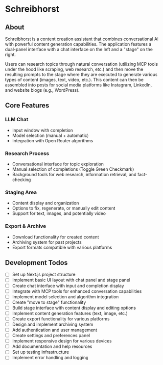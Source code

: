 # Schreibhorst

## About
Schreibhorst is a content creation assistant that combines conversational AI with powerful content generation capabilities. The application features a dual-panel interface with a chat interface on the left and a "stage" on the right. 

Users can research topics through natural conversation (utilizing MCP tools under the hood like scraping, web research, etc.) and then move the resulting prompts to the stage where they are executed to generate various types of content (images, text, video, etc.). This content can then be assembled into posts for social media platforms like Instagram, LinkedIn, and website blogs (e.g., WordPress).

## Core Features

### LLM Chat
- Input window with completion
- Model selection (manual + automatic)
- Integration with Open Router algorithms

### Research Process
- Conversational interface for topic exploration
- Manual selection of completions (Toggle Green Checkmark)
- Background tools for web research, information retrieval, and fact-checking

### Staging Area
- Content display and organization
- Options to fix, regenerate, or manually edit content
- Support for text, images, and potentially video

### Export & Archive
- Download functionality for created content
- Archiving system for past projects
- Export formats compatible with various platforms

## Development Todos

- [ ] Set up Next.js project structure
- [ ] Implement basic UI layout with chat panel and stage panel
- [ ] Create chat interface with input and completion display
- [ ] Integrate with MCP tools for enhanced conversation capabilities
- [ ] Implement model selection and algorithm integration
- [ ] Create "move to stage" functionality
- [ ] Build stage interface with content display and editing options
- [ ] Implement content generation features (text, image, etc.)
- [ ] Create export functionality for various platforms
- [ ] Design and implement archiving system
- [ ] Add authentication and user management
- [ ] Create settings and preferences panel
- [ ] Implement responsive design for various devices
- [ ] Add documentation and help resources
- [ ] Set up testing infrastructure
- [ ] Implement error handling and logging

